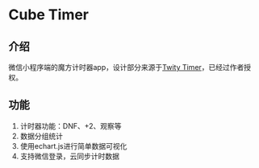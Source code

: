 # Cube Timer

## 介绍

微信小程序端的魔方计时器app，设计部分来源于[Twity Timer](https://github.com/aricneto/TwistyTimer)，已经过作者授权。

## 功能

1. 计时器功能：DNF、+2、观察等
2. 数据分组统计
3. 使用echart.js进行简单数据可视化
4. 支持微信登录，云同步计时数据
